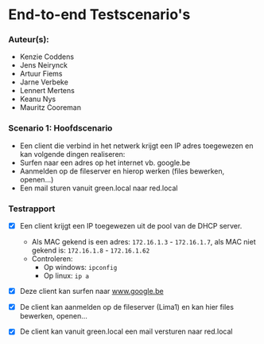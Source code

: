 # End-to-end Testscenario's

### Auteur(s):
- Kenzie Coddens
- Jens Neirynck
- Artuur Fiems
- Jarne Verbeke
- Lennert Mertens
- Keanu Nys
- Mauritz Cooreman

### Scenario 1: Hoofdscenario
- Een client die verbind in het netwerk krijgt een IP adres toegewezen en kan volgende dingen realiseren:
- Surfen naar een adres op het internet vb. google.be
- Aanmelden op de fileserver en hierop werken (files bewerken, openen...)
- Een mail sturen vanuit green.local naar red.local

### Testrapport
- [x] Een client krijgt een IP toegewezen uit de pool van de DHCP server.
  - Als MAC gekend is een adres: `172.16.1.3` - `172.16.1.7`, als MAC niet gekend is: `172.16.1.8` - `172.16.1.62`
  - Controleren:
      - Op windows: `ipconfig`
      - Op linux: `ip a`

- [x] Deze client kan surfen naar www.google.be
- [x] De client kan aanmelden op de fileserver (Lima1) en kan hier files bewerken, openen...
- [x] De client kan vanuit green.local een mail versturen naar red.local
